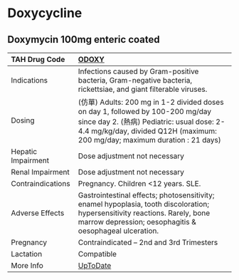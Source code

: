 # Doxycycline

## Doxymycin 100mg enteric coated

| TAH Drug Code      | [ODOXY](https://www.tahsda.org.tw/drugs/hissearch.php?drug_code=ODOXY)                                                                                                                                     |
|:-------------------|:-----------------------------------------------------------------------------------------------------------------------------------------------------------------------------------------------------------|
| Indications        | Infections caused by Gram-positive bacteria, Gram-negative bacteria, rickettsiae, and giant filterable viruses.                                                                                            |
| Dosing             | (仿單) Adults: 200 mg in 1-2 divided doses on day 1, followed by 100-200 mg/day since day 2. (熱病) Pediatric: usual dose: 2-4.4 mg/kg/day, divided Q12H (maximum: 200 mg/day; maximum duration : 21 days) |
| Hepatic Impairment | Dose adjustment not necessary                                                                                                                                                                              |
| Renal Impairment   | Dose adjustment not necessary                                                                                                                                                                              |
| Contraindications  | Pregnancy. Children <12 years. SLE.                                                                                                                                                                        |
| Adverse Effects    | Gastrointestinal effects; photosensitivity; enamel hypoplasia, tooth discoloration; hypersensitivity reactions. Rarely, bone marrow depression; oesophagitis & oesophageal ulceration.                     |
| Pregnancy          | Contraindicated – 2nd and 3rd Trimesters                                                                                                                                                                   |
| Lactation          | Compatible                                                                                                                                                                                                 |
| More Info          | [UpToDate](https://www.uptodate.com/contents/doxycycline-drug-information)                                                                                                                                 |


